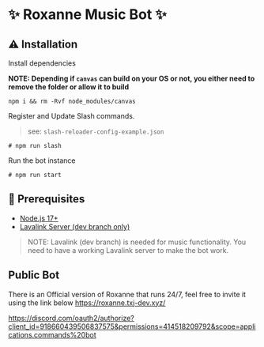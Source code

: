 # ✨ Roxanne Music Bot ✨

## ⚠️ Installation

Install dependencies

**NOTE: Depending if `canvas` can build on your OS or not, you either need to remove the folder or allow it to build**

```
npm i && rm -Rvf node_modules/canvas
```

Register and Update Slash commands.

> see: `slash-reloader-config-example.json`

```
# npm run slash
```

Run the bot instance

```
# npm run start
```

## 🚧 Prerequisites

-   [Node.js 17+](https://nodejs.org/en/download/)
-   [Lavalink Server (dev branch only)](https://github.com/freyacodes/Lavalink#server-configuration)

> NOTE: Lavalink (dev branch) is needed for music functionality. You need to have a working Lavalink server to make the bot work.

## Public Bot

There is an Official version of Roxanne that runs 24/7, feel free to invite it using the link below
https://roxanne.txj-dev.xyz/

https://discord.com/oauth2/authorize?client_id=918660439506837575&permissions=414518209792&scope=applications.commands%20bot
